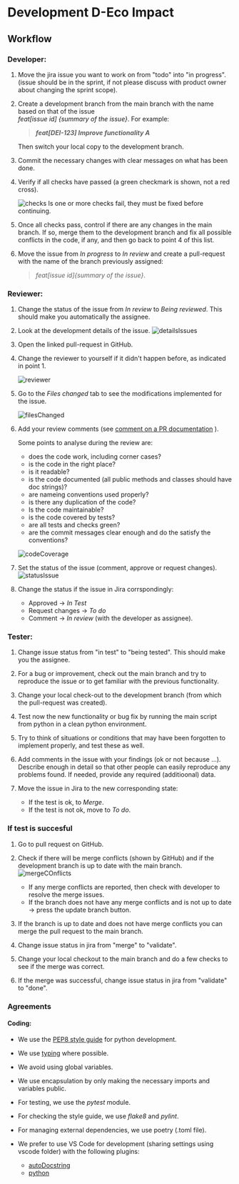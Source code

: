 # Development D-Eco Impact
## Workflow
### Developer:
1. Move the jira issue you want to work on from "todo" into "in progress".
(issue should be in the sprint, if not please discuss with product owner about changing the sprint scope).

1. Create a development branch from the main branch with the name based on that of the issue <br /> _feat[issue id] {summary of the issue}_. For example: 
    > **_feat[DEI-123] Improve functionality A_**

    Then switch your local copy to the development branch.

3. Commit the necessary changes with clear messages on what has been done.

1. Verify if all checks have passed (a green checkmark is shown, not a red cross).

    ![checks](assets/images/1_all_checks_passed.png "Github showing that all checks have passed. If one or more checks have failed, then a red cross is shown instead.")
    Is one or more checks fail, they must be fixed before continuing.

5. Once all checks pass, control if there are any changes in the main branch. If so, merge them to the development branch and fix all possible conflicts in the code, if any, and then go back to point 4 of this list.
 
1. Move the issue from _In progress_ to _In review_ and create a pull-request with the name of the branch previously assigned:
    > _feat[issue id]{summary of the issue}_.

### Reviewer:
1. Change the status of the issue from _In review_ to _Being reviewed_. This should make you automatically the assignee.
1. Look at the development details of the issue.
![detailsIssues](assets/images/2_development_details_of_issues.png "Details of development for an issue, including the branches linked to the issue, the commits and the pull requests.")


1. Open the linked pull-request in GitHub.
1. Change the reviewer to yourself if it didn't happen before, as indicated in point 1.

    ![reviewer](assets/images/2_assign_review.png "Details of development for an issue, including the branches linked to the issue, the commits and the pull requests.")

5. Go to the _Files changed_ tab to see the modifications implemented for the issue.

    ![filesChanged](assets/images/2_files_changed.png "Files changed when solving an issue. The files on the list on the left can be selected one by one. The right panel will then show the changes in the selected file.")

6. Add your review comments (see [comment on a PR documentation](https://docs.github.com/en/pull-requests/collaborating-with-pull-requests/reviewing-changes-in-pull-requests/commenting-on-a-pull-request) ).

    Some points to analyse during the review are:
    * does the code work, including corner cases?
    * is the code in the right place?
    * is it readable?
    * is the code documented (all public methods and classes should have doc strings)?
    * are nameing conventions used properly?
    * is there any duplication of the code?
    * Is the code maintainable?
    * is the code covered by tests?
    * are all tests and checks green?
    * are the commit messages clear enough and do the satisfy the conventions?
    
    ![codeCoverage](assets/images/2_code_coverage.png "Code coverage of each file which has been changed during a commit. Details indicating how many statements are present, how many of those are missing from being testedhow many are excluded and what the resulting code coverage is for that file. The total code coverage is shown as well.")
7. Set the status of the issue (comment, approve or request changes).
    ![statusIssue](assets/images/2_status_of_issue.png "Based on the outcome of the review process, indicate if the issue has been simply commented, approved or rejected because some changes are requested.")
1. Change the status if the issue in Jira corrspondingly:

    * Approved -> _In Test_
    * Request changes -> _To do_
    * Comment -> _In review_ (with the developer as assignee).

### Tester:
1. Change issue status from "in test" to "being tested". This should make you the assignee.
 
1. For a bug or improvement, check out the main branch and try to reproduce the issue or to get familiar with the previous functionality.
 
1. Change your local check-out to the development branch (from which the pull-request was created).
 
1. Test now the new functionality or bug fix by running the main script from python in a clean python environment.

1. Try to think of situations or conditions that may have been forgotten to implement properly, and test these as well.
 
1. Add comments in the issue with your findings (ok or not because ...). Describe enough in detail so that other people can easily reproduce any problems found. If needed, provide any required (additioonal) data.
 
1. Move the issue in Jira to the new corresponding state:
    * If the test is ok, to _Merge_.
    * If the test is not ok, move to _To do_.

### If test is succesful

1. Go to pull request on GitHub.

1. Check if there will be merge conflicts (shown by GitHub) and if the development branch is up to date with the main branch.
![mergeCOnflicts](assets/images/4_no_conflicts_can_merge.png "If there are no conflicts with the base branch, the code of the feature can be safely merged. Otherwise, the conflicts need to be solved before.")

    * If any merge conflicts are reported, then check with developer to resolve the merge issues.
    * If the branch does not have any merge conflicts and is not up to date -> press the update branch button.

3. If the branch is up to date and does not have merge conflicts you can merge the pull request to the main branch.

1. Change issue status in jira from "merge" to "validate".

1. Change your local checkout to the main branch and do a few checks to see if the merge was correct.

1. If the merge was successful, change issue status in jira from "validate" to "done".

### Agreements
 
#### Coding:

* We use the [PEP8 style guide](https://pep8.org/) for python development.
* We use [typing](https://docs.python.org/3/library/typing.html) where possible.
* We avoid using global variables.
* We use encapsulation by only making the necessary imports and variables public.
 
* For testing, we use the _pytest_ module.
* For checking the style guide, we use _flake8_ and _pylint_.
* For managing external dependencies, we use poetry (.toml file).
 
* We prefer to use VS Code for development (sharing settings using vscode folder) with the following plugins:
    * [autoDocstring](https://marketplace.visualstudio.com/items?itemName=njpwerner.autodocstring)
    * [python](https://marketplace.visualstudio.com/items?itemName=ms-python.python)